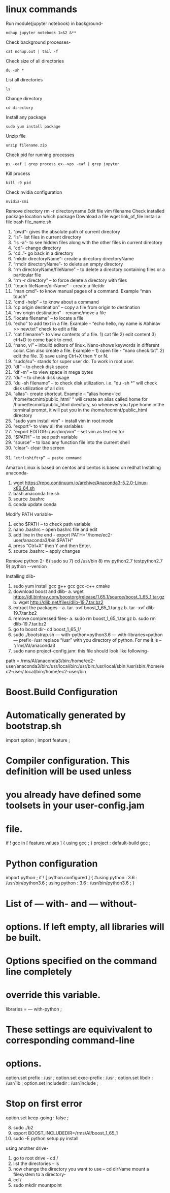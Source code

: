 # linux commands
Run module(jupyter notebook) in background-	
```
nohup jupyter notebook 1>&2 &**
```
Check background processes-	
```
cat nohup.out | tail -f
```
Check size of all directories
```
du -sh *
```
List all directories	
```
ls
```
Change directory	
```
cd directory
```
Install any package	
```
sudo yum install package
```
Unzip file	
```
unzip filename.zip
```
Check pid for running processes	
```
ps -eaf | grep process ex-->ps -eaf | grep jupyter
```
Kill process	
```
kill -9 pid
```
Check nvidia configuration	
```
nvidia-smi
```
Remove directory	rm -r directoryname
Edit file	vim filename
Check installed package location	which package
Download a file	wget link_of_file
Install a file	bash file_name.sh

1)	“pwd”- gives the absolute path of current directory
2)	“ls”- list files in current directory
3)	“ls -a”- to see hidden files along with the other files in current directory
4)	“cd”- change directory
5)	“cd..”- go back in a directory
6)	“mkdir directoryName”- create a directory directoryName
7)	“rmdir directoryName”- to delete an empty directory
8)	“rm directoryName/fileName” – to delete a directory containing files or a particular file
9)	“rm -r directory” – to force delete a directory with files
10)	“touch fileName/dirName” – create a file/dir
11)	“man cmd”- to know manual pages of a command. Example “man touch”
12)	“cmd -help” – to know about a command
13)	“cp origin destination” – copy a file from origin to destination
14)	“mv origin destination“ – rename/move a file
15)	“locate filename” – to locate a file
16)	“echo” to add text in a file. Example - “echo hello, my name is Abhinav >> new.txt” check to edit a file
17)	“cat filename”- to view contents of a file. 1) cat file 2) edit content 3) ctrl+D to come back to cmd.
18)	“nano, vi” – inbuild editors of linux. Nano-shows keywords in different color. Can also create a file. Example – 1) open file - “nano check.txt”. 2) edit the file. 3) save using Ctrl+X then Y or N.
19)	“sudo/su”- stands for super user do. To work in root user.
20)	“df” – to check disk space
21)	“df -m” – to view space in mega bytes
22)	“du” – to check disk usage
23)	“du -sh filename” – to check disk utilization. i.e. "du -sh *" will check disk utilization of all dirs
24)	“alias”- create shortcut. Example – “alias home='cd /home/tecmint/public_html' “ will create an alias called home for /home/tecmint/public_html directory, so whenever you type home in the terminal prompt, it will put you in the /home/tecmint/public_html directory
25) "sudo yum install vim" - install vim in root mode
26)	“export”- to view all the variables
27)	“export EDITOR=/usr/bin/vim” – set vim as text editor
28)	“$PATH” – to see path variable
29)	“source” – to load any function file into the current shell
30)	“clear”- clear the screen
31)		“ctrl+shift+p” – paste command



Amazon Linux is based on centos and centos is based on redhat
Installing anaconda-
1)	wget https://repo.continuum.io/archive/Anaconda3-5.2.0-Linux-x86_64.sh
2)	bash anaconda file.sh
3)	source .bashrc 
4)	conda update conda

Modify PATH variable-
1)	echo $PATH – to check path variable
2)	nano .bashrc – open bashrc file and edit
3)	add line in the end - export PATH="/home/ec2-user/anaconda3/bin:$PATH"
4)	press “Ctrl+X” then Y and then Enter.
5)	source .bashrc – apply changes

Remove python 2-
6)	sudo su
7)	cd /usr/bin
8)	mv python2.7 testpython2.7
9)	python --version


Installing dlib-
1)	sudo yum install gcc g++ gcc gcc-c++ cmake
2)	download boost and dlib-
a.	wget https://dl.bintray.com/boostorg/release/1.65.1/source/boost_1_65_1.tar.gz 
b.	wget http://dlib.net/files/dlib-19.7.tar.bz2 
3)	extract the packages – 
a.	tar -xvf boost_1_65_1.tar.gz
b.	tar -xvf dlib-19.7.tar.bz2
4)	remove compressed files-
a.	sudo rm boost_1_65_1.tar.gz
b.	sudo rm dlib-19.7.tar.bz2
5)	go to boost dir- cd boost_1_65_1/
6)	sudo ./bootstrap.sh — with-python=python3.6 — with-libraries=python — prefix=/usr
replace “/usr” with you directory of python. For me it is – “/rms/AI/anaconda3
7)	sudo nano project-config.jam:
this file should look like following-

path = /rms/AI/anaconda3/bin:/home/ec2-user/anaconda3/bin:/usr/local/bin:/usr/bin:/usr/local/sbin:/usr/sbin:/home/ec2-user/.local/bin:/home/ec2-user/bin
# Boost.Build Configuration
# Automatically generated by bootstrap.sh
import option ;
import feature ;
# Compiler configuration. This definition will be used unless
# you already have defined some toolsets in your user-config.jam
# file.
if ! gcc in [ feature.values <toolset> ]
{
 using gcc ;
}
project : default-build <toolset>gcc ;
# Python configuration
import python ;
if ! [ python.configured ]
{
 #using python : 3.6 : /usr/bin/python3.6 ;
using python : 3.6 : /usr/bin/python3.6 ;
}
# List of — with-<library> and — without-<library>
# options. If left empty, all libraries will be built.
# Options specified on the command line completely
# override this variable.
libraries = — with-python ;
# These settings are equivivalent to corresponding command-line
# options.
option.set prefix : /usr ;
option.set exec-prefix : /usr ;
option.set libdir : /usr/lib ;
option.set includedir : /usr/include ;
# Stop on first error
option.set keep-going : false ;

8)	sudo ./b2
9)	export BOOST_INCLUDEDIR=/rms/AI/boost_1_65_1
10)	sudo -E python setup.py install



using another drive-
1)	go to root drive - cd /
2)	list the directories – ls
3)	now change the directory you want to use – cd dirName
mount a filesystem to a directory-
1)	cd /
2)	sudo mkdir mountpoint
